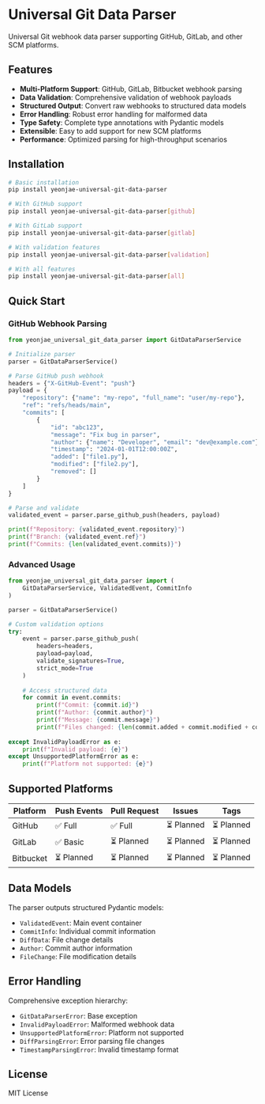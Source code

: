 # Universal Git Data Parser

Universal Git webhook data parser supporting GitHub, GitLab, and other SCM platforms.

## Features

- **Multi-Platform Support**: GitHub, GitLab, Bitbucket webhook parsing
- **Data Validation**: Comprehensive validation of webhook payloads
- **Structured Output**: Convert raw webhooks to structured data models
- **Error Handling**: Robust error handling for malformed data
- **Type Safety**: Complete type annotations with Pydantic models
- **Extensible**: Easy to add support for new SCM platforms
- **Performance**: Optimized parsing for high-throughput scenarios

## Installation

```bash
# Basic installation
pip install yeonjae-universal-git-data-parser

# With GitHub support
pip install yeonjae-universal-git-data-parser[github]

# With GitLab support  
pip install yeonjae-universal-git-data-parser[gitlab]

# With validation features
pip install yeonjae-universal-git-data-parser[validation]

# With all features
pip install yeonjae-universal-git-data-parser[all]
```

## Quick Start

### GitHub Webhook Parsing

```python
from yeonjae_universal_git_data_parser import GitDataParserService

# Initialize parser
parser = GitDataParserService()

# Parse GitHub push webhook
headers = {"X-GitHub-Event": "push"}
payload = {
    "repository": {"name": "my-repo", "full_name": "user/my-repo"},
    "ref": "refs/heads/main",
    "commits": [
        {
            "id": "abc123",
            "message": "Fix bug in parser",
            "author": {"name": "Developer", "email": "dev@example.com"},
            "timestamp": "2024-01-01T12:00:00Z",
            "added": ["file1.py"],
            "modified": ["file2.py"],
            "removed": []
        }
    ]
}

# Parse and validate
validated_event = parser.parse_github_push(headers, payload)

print(f"Repository: {validated_event.repository}")
print(f"Branch: {validated_event.ref}")
print(f"Commits: {len(validated_event.commits)}")
```

### Advanced Usage

```python
from yeonjae_universal_git_data_parser import (
    GitDataParserService, ValidatedEvent, CommitInfo
)

parser = GitDataParserService()

# Custom validation options
try:
    event = parser.parse_github_push(
        headers=headers,
        payload=payload,
        validate_signatures=True,
        strict_mode=True
    )
    
    # Access structured data
    for commit in event.commits:
        print(f"Commit: {commit.id}")
        print(f"Author: {commit.author}")
        print(f"Message: {commit.message}")
        print(f"Files changed: {len(commit.added + commit.modified + commit.removed)}")
        
except InvalidPayloadError as e:
    print(f"Invalid payload: {e}")
except UnsupportedPlatformError as e:
    print(f"Platform not supported: {e}")
```

## Supported Platforms

| Platform | Push Events | Pull Request | Issues | Tags |
|----------|-------------|--------------|--------|------|
| GitHub   | ✅ Full     | ✅ Full      | ⏳ Planned | ⏳ Planned |
| GitLab   | ✅ Basic    | ⏳ Planned   | ⏳ Planned | ⏳ Planned |
| Bitbucket| ⏳ Planned  | ⏳ Planned   | ⏳ Planned | ⏳ Planned |

## Data Models

The parser outputs structured Pydantic models:

- `ValidatedEvent`: Main event container
- `CommitInfo`: Individual commit information
- `DiffData`: File change details
- `Author`: Commit author information
- `FileChange`: File modification details

## Error Handling

Comprehensive exception hierarchy:

- `GitDataParserError`: Base exception
- `InvalidPayloadError`: Malformed webhook data
- `UnsupportedPlatformError`: Platform not supported
- `DiffParsingError`: Error parsing file changes
- `TimestampParsingError`: Invalid timestamp format

## License

MIT License
